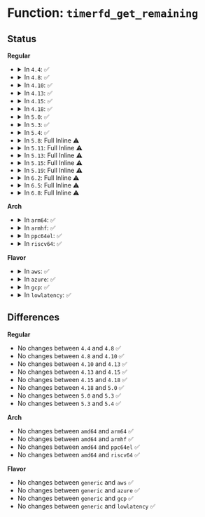# Function: <code>timerfd_get_remaining</code>

## Status
<b>Regular</b>
<ul>
<li>
<details>
<summary>In <code>4.4</code>: ✅</summary>

```c
ktime_t timerfd_get_remaining(struct timerfd_ctx *ctx);
```

**Collision:** Unique Static

**Inline:** No

**Transformation:** False

**Instances:**

```
In fs/timerfd.c (ffffffff81257f80)
Location: fs/timerfd.c:149
Inline: False
Direct callers:
  - fs/timerfd.c:timerfd_show
  - fs/timerfd.c:do_timerfd_gettime
  - fs/timerfd.c:do_timerfd_settime
```
**Symbols:**

```
ffffffff81257f80-ffffffff81257fcf: timerfd_get_remaining (STB_LOCAL)
```
</details>
</li>
<li>
<details>
<summary>In <code>4.8</code>: ✅</summary>

```c
ktime_t timerfd_get_remaining(struct timerfd_ctx *ctx);
```

**Collision:** Unique Static

**Inline:** No

**Transformation:** False

**Instances:**

```
In fs/timerfd.c (ffffffff81280880)
Location: fs/timerfd.c:149
Inline: False
Direct callers:
  - fs/timerfd.c:do_timerfd_gettime
  - fs/timerfd.c:do_timerfd_settime
  - fs/timerfd.c:timerfd_show
```
**Symbols:**

```
ffffffff81280880-ffffffff812808cf: timerfd_get_remaining (STB_LOCAL)
```
</details>
</li>
<li>
<details>
<summary>In <code>4.10</code>: ✅</summary>

```c
ktime_t timerfd_get_remaining(struct timerfd_ctx *ctx);
```

**Collision:** Unique Static

**Inline:** No

**Transformation:** False

**Instances:**

```
In fs/timerfd.c (ffffffff812943f0)
Location: fs/timerfd.c:149
Inline: False
Direct callers:
  - fs/timerfd.c:do_timerfd_gettime
  - fs/timerfd.c:do_timerfd_settime
  - fs/timerfd.c:timerfd_show
```
**Symbols:**

```
ffffffff812943f0-ffffffff8129443f: timerfd_get_remaining (STB_LOCAL)
```
</details>
</li>
<li>
<details>
<summary>In <code>4.13</code>: ✅</summary>

```c
ktime_t timerfd_get_remaining(struct timerfd_ctx *ctx);
```

**Collision:** Unique Static

**Inline:** No

**Transformation:** False

**Instances:**

```
In fs/timerfd.c (ffffffff812a16d0)
Location: fs/timerfd.c:159
Inline: False
Direct callers:
  - fs/timerfd.c:do_timerfd_gettime
  - fs/timerfd.c:do_timerfd_settime
  - fs/timerfd.c:timerfd_show
```
**Symbols:**

```
ffffffff812a16d0-ffffffff812a1712: timerfd_get_remaining (STB_LOCAL)
```
</details>
</li>
<li>
<details>
<summary>In <code>4.15</code>: ✅</summary>

```c
ktime_t timerfd_get_remaining(struct timerfd_ctx *ctx);
```

**Collision:** Unique Static

**Inline:** No

**Transformation:** False

**Instances:**

```
In fs/timerfd.c (ffffffff812c49f0)
Location: fs/timerfd.c:160
Inline: False
Direct callers:
  - fs/timerfd.c:do_timerfd_gettime
  - fs/timerfd.c:do_timerfd_settime
  - fs/timerfd.c:timerfd_show
```
**Symbols:**

```
ffffffff812c49f0-ffffffff812c4a38: timerfd_get_remaining (STB_LOCAL)
```
</details>
</li>
<li>
<details>
<summary>In <code>4.18</code>: ✅</summary>

```c
ktime_t timerfd_get_remaining(struct timerfd_ctx *ctx);
```

**Collision:** Unique Static

**Inline:** No

**Transformation:** False

**Instances:**

```
In fs/timerfd.c (ffffffff812ed880)
Location: fs/timerfd.c:160
Inline: False
Direct callers:
  - fs/timerfd.c:do_timerfd_gettime
  - fs/timerfd.c:timerfd_show
```
**Symbols:**

```
ffffffff812ed880-ffffffff812ed8d5: timerfd_get_remaining (STB_LOCAL)
```
</details>
</li>
<li>
<details>
<summary>In <code>5.0</code>: ✅</summary>

```c
ktime_t timerfd_get_remaining(struct timerfd_ctx *ctx);
```

**Collision:** Unique Static

**Inline:** No

**Transformation:** False

**Instances:**

```
In fs/timerfd.c (ffffffff81302210)
Location: fs/timerfd.c:160
Inline: False
Direct callers:
  - fs/timerfd.c:do_timerfd_gettime
  - fs/timerfd.c:timerfd_show
```
**Symbols:**

```
ffffffff81302210-ffffffff81302265: timerfd_get_remaining (STB_LOCAL)
```
</details>
</li>
<li>
<details>
<summary>In <code>5.3</code>: ✅</summary>

```c
ktime_t timerfd_get_remaining(struct timerfd_ctx *ctx);
```

**Collision:** Unique Static

**Inline:** No

**Transformation:** False

**Instances:**

```
In fs/timerfd.c (ffffffff81323780)
Location: fs/timerfd.c:160
Inline: False
Direct callers:
  - fs/timerfd.c:do_timerfd_gettime
  - fs/timerfd.c:timerfd_show
```
**Symbols:**

```
ffffffff81323780-ffffffff813237d9: timerfd_get_remaining (STB_LOCAL)
```
</details>
</li>
<li>
<details>
<summary>In <code>5.4</code>: ✅</summary>

```c
ktime_t timerfd_get_remaining(struct timerfd_ctx *ctx);
```

**Collision:** Unique Static

**Inline:** No

**Transformation:** False

**Instances:**

```
In fs/timerfd.c (ffffffff813364e0)
Location: fs/timerfd.c:160
Inline: False
Direct callers:
  - fs/timerfd.c:do_timerfd_gettime
  - fs/timerfd.c:timerfd_show
```
**Symbols:**

```
ffffffff813364e0-ffffffff81336539: timerfd_get_remaining (STB_LOCAL)
```
</details>
</li>
<li>
<details>
<summary>In <code>5.8</code>: Full Inline ⚠️</summary>

**Collision:** Unique Static

**Inline:** Full

**Transformation:** False

**Instances:**

```
In fs/timerfd.c (ffffffff81370829)
Location: fs/timerfd.c:161
Inline: True
Inline callers:
  - fs/timerfd.c:do_timerfd_gettime
  - fs/timerfd.c:do_timerfd_settime
  - fs/timerfd.c:timerfd_show
```
</details>
</li>
<li>
<details>
<summary>In <code>5.11</code>: Full Inline ⚠️</summary>

**Collision:** Unique Static

**Inline:** Full

**Transformation:** False

**Instances:**

```
In fs/timerfd.c (ffffffff8137e595)
Location: fs/timerfd.c:161
Inline: True
Inline callers:
  - fs/timerfd.c:do_timerfd_gettime
  - fs/timerfd.c:do_timerfd_settime
  - fs/timerfd.c:timerfd_show
```
</details>
</li>
<li>
<details>
<summary>In <code>5.13</code>: Full Inline ⚠️</summary>

**Collision:** Unique Static

**Inline:** Full

**Transformation:** False

**Instances:**

```
In fs/timerfd.c (ffffffff81385215)
Location: fs/timerfd.c:161
Inline: True
Inline callers:
  - fs/timerfd.c:do_timerfd_gettime
  - fs/timerfd.c:do_timerfd_settime
  - fs/timerfd.c:timerfd_show
```
</details>
</li>
<li>
<details>
<summary>In <code>5.15</code>: Full Inline ⚠️</summary>

**Collision:** Unique Static

**Inline:** Full

**Transformation:** False

**Instances:**

```
In fs/timerfd.c (ffffffff813d2495)
Location: fs/timerfd.c:177
Inline: True
Inline callers:
  - fs/timerfd.c:do_timerfd_gettime
  - fs/timerfd.c:do_timerfd_settime
  - fs/timerfd.c:timerfd_show
```
</details>
</li>
<li>
<details>
<summary>In <code>5.19</code>: Full Inline ⚠️</summary>

**Collision:** Unique Static

**Inline:** Full

**Transformation:** False

**Instances:**

```
In fs/timerfd.c (ffffffff8145c039)
Location: fs/timerfd.c:177
Inline: True
Inline callers:
  - fs/timerfd.c:do_timerfd_gettime
  - fs/timerfd.c:do_timerfd_settime
  - fs/timerfd.c:timerfd_show
```
</details>
</li>
<li>
<details>
<summary>In <code>6.2</code>: Full Inline ⚠️</summary>

**Collision:** Unique Static

**Inline:** Full

**Transformation:** False

**Instances:**

```
In fs/timerfd.c (ffffffff814eb709)
Location: fs/timerfd.c:177
Inline: True
Inline callers:
  - fs/timerfd.c:do_timerfd_gettime
  - fs/timerfd.c:do_timerfd_settime
  - fs/timerfd.c:timerfd_show
```
</details>
</li>
<li>
<details>
<summary>In <code>6.5</code>: Full Inline ⚠️</summary>

**Collision:** Unique Static

**Inline:** Full

**Transformation:** False

**Instances:**

```
In fs/timerfd.c (ffffffff815224ac)
Location: fs/timerfd.c:177
Inline: True
Inline callers:
  - fs/timerfd.c:do_timerfd_gettime
  - fs/timerfd.c:do_timerfd_settime
  - fs/timerfd.c:timerfd_show
```
</details>
</li>
<li>
<details>
<summary>In <code>6.8</code>: Full Inline ⚠️</summary>

**Collision:** Unique Static

**Inline:** Full

**Transformation:** False

**Instances:**

```
In fs/timerfd.c (ffffffff81556acc)
Location: fs/timerfd.c:177
Inline: True
Inline callers:
  - fs/timerfd.c:do_timerfd_gettime
  - fs/timerfd.c:do_timerfd_settime
  - fs/timerfd.c:timerfd_show
```
</details>
</li>
</ul>
<b>Arch</b>
<ul>
<li>
<details>
<summary>In <code>arm64</code>: ✅</summary>

```c
ktime_t timerfd_get_remaining(struct timerfd_ctx *ctx);
```

**Collision:** Unique Static

**Inline:** No

**Transformation:** False

**Instances:**

```
In fs/timerfd.c (ffff8000103f4210)
Location: fs/timerfd.c:160
Inline: False
Direct callers:
  - fs/timerfd.c:do_timerfd_gettime
  - fs/timerfd.c:timerfd_show
```
**Symbols:**

```
ffff8000103f4210-ffff8000103f427c: timerfd_get_remaining (STB_LOCAL)
```
</details>
</li>
<li>
<details>
<summary>In <code>armhf</code>: ✅</summary>

```c
ktime_t timerfd_get_remaining(struct timerfd_ctx *ctx);
```

**Collision:** Unique Static

**Inline:** No

**Transformation:** False

**Instances:**

```
In fs/timerfd.c (c05c9228)
Location: fs/timerfd.c:160
Inline: False
Direct callers:
  - fs/timerfd.c:do_timerfd_gettime
  - fs/timerfd.c:timerfd_show
```
**Symbols:**

```
c05c9228-c05c9298: timerfd_get_remaining (STB_LOCAL)
```
</details>
</li>
<li>
<details>
<summary>In <code>ppc64el</code>: ✅</summary>

```c
ktime_t timerfd_get_remaining(struct timerfd_ctx *ctx);
```

**Collision:** Unique Static

**Inline:** No

**Transformation:** False

**Instances:**

```
In fs/timerfd.c (c0000000004fc140)
Location: fs/timerfd.c:160
Inline: False
Direct callers:
  - fs/timerfd.c:do_timerfd_gettime
  - fs/timerfd.c:timerfd_show
```
**Symbols:**

```
c0000000004fc140-c0000000004fc1e4: timerfd_get_remaining (STB_LOCAL)
```
</details>
</li>
<li>
<details>
<summary>In <code>riscv64</code>: ✅</summary>

```c
ktime_t timerfd_get_remaining(struct timerfd_ctx *ctx);
```

**Collision:** Unique Static

**Inline:** No

**Transformation:** False

**Instances:**

```
In fs/timerfd.c (ffffffe0002a55e6)
Location: fs/timerfd.c:160
Inline: False
Direct callers:
  - fs/timerfd.c:__se_sys_timerfd_gettime
  - fs/timerfd.c:__se_sys_timerfd_settime
  - fs/timerfd.c:timerfd_show
```
**Symbols:**

```
ffffffe0002a55e6-ffffffe0002a5642: timerfd_get_remaining (STB_LOCAL)
```
</details>
</li>
</ul>
<b>Flavor</b>
<ul>
<li>
<details>
<summary>In <code>aws</code>: ✅</summary>

```c
ktime_t timerfd_get_remaining(struct timerfd_ctx *ctx);
```

**Collision:** Unique Static

**Inline:** No

**Transformation:** False

**Instances:**

```
In fs/timerfd.c (ffffffff8132eac0)
Location: fs/timerfd.c:160
Inline: False
Direct callers:
  - fs/timerfd.c:do_timerfd_gettime
  - fs/timerfd.c:timerfd_show
```
**Symbols:**

```
ffffffff8132eac0-ffffffff8132eb19: timerfd_get_remaining (STB_LOCAL)
```
</details>
</li>
<li>
<details>
<summary>In <code>azure</code>: ✅</summary>

```c
ktime_t timerfd_get_remaining(struct timerfd_ctx *ctx);
```

**Collision:** Unique Static

**Inline:** No

**Transformation:** False

**Instances:**

```
In fs/timerfd.c (ffffffff8131f700)
Location: fs/timerfd.c:160
Inline: False
Direct callers:
  - fs/timerfd.c:do_timerfd_gettime
  - fs/timerfd.c:timerfd_show
```
**Symbols:**

```
ffffffff8131f700-ffffffff8131f759: timerfd_get_remaining (STB_LOCAL)
```
</details>
</li>
<li>
<details>
<summary>In <code>gcp</code>: ✅</summary>

```c
ktime_t timerfd_get_remaining(struct timerfd_ctx *ctx);
```

**Collision:** Unique Static

**Inline:** No

**Transformation:** False

**Instances:**

```
In fs/timerfd.c (ffffffff8132c590)
Location: fs/timerfd.c:160
Inline: False
Direct callers:
  - fs/timerfd.c:do_timerfd_gettime
  - fs/timerfd.c:timerfd_show
```
**Symbols:**

```
ffffffff8132c590-ffffffff8132c5e9: timerfd_get_remaining (STB_LOCAL)
```
</details>
</li>
<li>
<details>
<summary>In <code>lowlatency</code>: ✅</summary>

```c
ktime_t timerfd_get_remaining(struct timerfd_ctx *ctx);
```

**Collision:** Unique Static

**Inline:** No

**Transformation:** False

**Instances:**

```
In fs/timerfd.c (ffffffff8133ef10)
Location: fs/timerfd.c:160
Inline: False
Direct callers:
  - fs/timerfd.c:do_timerfd_gettime
  - fs/timerfd.c:timerfd_show
```
**Symbols:**

```
ffffffff8133ef10-ffffffff8133ef69: timerfd_get_remaining (STB_LOCAL)
```
</details>
</li>
</ul>

## Differences
<b>Regular</b>
<ul>
<li>
No changes between <code>4.4</code> and <code>4.8</code> ✅
</li>
<li>
No changes between <code>4.8</code> and <code>4.10</code> ✅
</li>
<li>
No changes between <code>4.10</code> and <code>4.13</code> ✅
</li>
<li>
No changes between <code>4.13</code> and <code>4.15</code> ✅
</li>
<li>
No changes between <code>4.15</code> and <code>4.18</code> ✅
</li>
<li>
No changes between <code>4.18</code> and <code>5.0</code> ✅
</li>
<li>
No changes between <code>5.0</code> and <code>5.3</code> ✅
</li>
<li>
No changes between <code>5.3</code> and <code>5.4</code> ✅
</li>
</ul>
<b>Arch</b>
<ul>
<li>
No changes between <code>amd64</code> and <code>arm64</code> ✅
</li>
<li>
No changes between <code>amd64</code> and <code>armhf</code> ✅
</li>
<li>
No changes between <code>amd64</code> and <code>ppc64el</code> ✅
</li>
<li>
No changes between <code>amd64</code> and <code>riscv64</code> ✅
</li>
</ul>
<b>Flavor</b>
<ul>
<li>
No changes between <code>generic</code> and <code>aws</code> ✅
</li>
<li>
No changes between <code>generic</code> and <code>azure</code> ✅
</li>
<li>
No changes between <code>generic</code> and <code>gcp</code> ✅
</li>
<li>
No changes between <code>generic</code> and <code>lowlatency</code> ✅
</li>
</ul>
